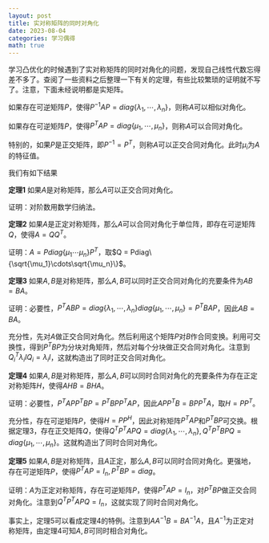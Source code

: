 ```yaml
---
layout: post
title: 实对称矩阵的同时对角化
date: 2023-08-04
categories: 学习偶得
math: true
---
```


学习凸优化的时候遇到了实对称矩阵的同时对角化的问题，发现自己线性代数忘得差不多了。查阅了一些资料之后整理一下有关的定理，有些比较繁琐的证明就不写了。注意，下面未经说明都是实矩阵。

如果存在可逆矩阵$P$，使得$P^{-1}AP = diag\{\lambda_1,\cdots,\lambda_n\}$，则称$A$可以相似对角化。

如果存在可逆矩阵$P$，使得$P^TAP = diag\{\mu_1,\cdots,\mu_n\}$，则称$A$可以合同对角化。

特别的，如果$P$是正交矩阵，即$P^{-1} = P^T$，则称$A$可以正交合同对角化。此时$\mu_i$为$A$的特征值。

我们有如下结果

**定理1** 如果$A$是对称矩阵，那么$A$可以正交合同对角化。

证明：对阶数用数学归纳法。

**定理2** 如果$A$是正定对称矩阵，那么$A$可以合同对角化于单位阵，即存在可逆矩阵$Q$，使得$A = Q Q^T$。

证明：$A = Pdiag\{\mu_1\cdots\mu_n\}P^T$，取$Q = Pdiag\{\sqrt{\mu_1}\cdots\sqrt{\mu_n}\}$。

**定理3** 如果$A,B$是对称矩阵，那么$A,B$可以同时正交合同对角化的充要条件为$AB = BA$。

证明：必要性，$P^TABP = diag\{\lambda_1,\cdots,\lambda_n\}diag\{\mu_1,\cdots,\mu_n\} = P^TBAP$，因此$AB = BA$。

充分性，先对$A$做正交合同对角化。然后利用这个矩阵$P$对$B$作合同变换。利用可交换性，得到$P^TBP$为分块对角矩阵，然后对每个分块做正交合同对角化。注意到$Q_i^T\lambda_iIQ_i = \lambda_iI$，这就构造出了同时正交合同对角化。

**定理4** 如果$A,B$是对称矩阵，那么$A,B$可以同时合同对角化的充要条件为存在正定对称矩阵$H$，使得$AHB = BHA$。

证明：必要性，$P^TAPP^TBP = P^TBPP^TAP$，因此$APP^TB = BPP^TA$，取$H = PP^T$。

充分性，存在可逆矩阵$P$，使得$H = PP^H$，因此对称矩阵$P^TAP$和$P^TBP$可交换。根据定理3，存在正交矩阵$Q$，使得$Q^TP^TAPQ = diag\{\lambda_1,\cdots,\lambda_n\},Q^TP^TBPQ = diag\{\mu_1,\cdots,\mu_n\}$。这就构造出了同时合同对角化。

**定理5** 如果$A,B$是对称矩阵，且$A$正定，那么$A,B$可以同时合同对角化。更强地，存在可逆矩阵$P$，使得$P^TAP = I_n,P^TBP = diag$。

证明：$A$为正定对称矩阵，存在可逆矩阵$P$，使得$P^TAP = I_n$，对$P^TBP$做正交合同对角化。注意到$Q^TP^TAPQ = I_n$，这就实现了同时合同对角化。

事实上，定理5可以看成定理4的特例。注意到$AA^{-1}B = BA^{-1}A$，且$A^{-1}$为正定对称矩阵，由定理4可知$A,B$可同时相合对角化。